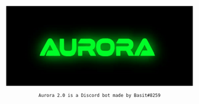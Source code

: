 <div align="center">
    <img src="resource images/Animated Auroras Banner.gif">
    
    Aurora 2.0 is a Discord bot made by Basit#8259
</div>
